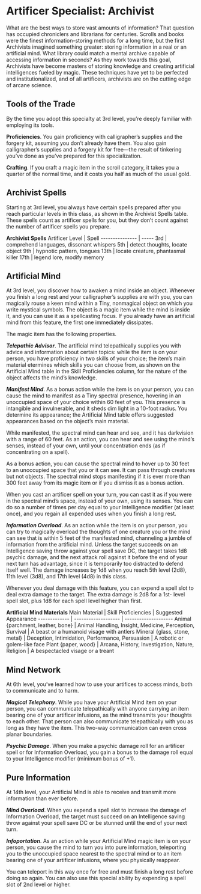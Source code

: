 # Artificer Specialist: Archivist
What are the best ways to store vast amounts of information? That question has occupied chroniclers and librarians for centuries. Scrolls and books were the finest information-storing methods for a long time, but the first Archivists imagined something greater: storing information in a real or an artificial mind. What library could match a mental archive capable of accessing information in seconds? As they work towards this goal, Archivists have become masters of storing knowledge and creating artificial intelligences fueled by magic. These techniques have yet to be perfected and institutionalized, and of all artificers, archivists are on the cutting edge of arcane science.

## Tools of the Trade
By the time you adopt this specialty at 3rd level, you’re deeply familiar with employing its tools.

**Proficiencies**. You gain proficiency with calligrapher’s supplies and the forgery kit, assuming you don’t already have them. You also gain calligrapher’s supplies and a forgery kit for free—the result of tinkering you’ve done as you’ve prepared for this specialization.

**Crafting**. If you craft a magic item in the scroll category, it takes you a quarter of the normal time, and it costs you half as much of the usual gold.

## Archivist Spells
Starting at 3rd level, you always have certain spells prepared after you reach particular levels in this class, as shown in the Archivist Spells table. These spells count as artificer spells for you, but they don’t count against the number of artificer spells you prepare.

**Archivist Spells**
Artificer Level | Spell
--------------- | -----
3rd | comprehend languages, dissonant whispers
5th | detect thoughts, locate object
9th | hypnotic pattern, tongues
13th | locate creature, phantasmal killer
17th | legend lore, modify memory

## Artificial Mind
At 3rd level, you discover how to awaken a mind inside an object. Whenever you finish a long rest and your calligrapher’s supplies are with you, you can magically rouse a keen mind within a Tiny, nonmagical object on which you write mystical symbols. The object is a magic item while the mind is inside it, and you can use it as a spellcasting focus. If you already have an artificial mind from this feature, the first one immediately dissipates.

The magic item has the following properties.

***Telepathic Advisor***. The artificial mind telepathically supplies you with advice and information about certain topics: while the item is on your person, you have proficiency in two skills of your choice; the item’s main material etermines which skills you can choose from, as shown on the Artificial Mind table in the Skill Proficiencies column, for the nature of the object affects the mind’s knowledge.

***Manifest Mind***. As a bonus action while the item is on your person, you can cause the mind to manifest as a Tiny spectral presence, hovering in an unoccupied space of your choice within 60 feet of you. This presence is intangible and invulnerable, and it sheds dim light in a 10-foot radius. You determine its appearance; the Artificial Mind table offers suggested appearances based on the object’s main material.

While manifested, the spectral mind can hear and see, and it has darkvision with a range of 60 feet. As an action, you can hear and see using the mind’s senses, instead of your own, until your concentration ends (as if concentrating on a spell).

As a bonus action, you can cause the spectral mind to hover up to 30 feet to an unoccupied space that you or it can see. It can pass through creatures but not objects. The spectral mind stops manifesting if it is ever more than 300 feet away from its magic item or if you dismiss it as a bonus action.

When you cast an artificer spell on your turn, you can cast it as if you were in the spectral mind’s space, instead of your own, using its senses. You can do so a number of times per day equal to your Intelligence modifier (at least once), and you regain all expended uses when you finish a long rest.

***Information Overload***. As an action while the item is on your person, you can try to magically overload the thoughts of one creature you or the mind can see that is within 5 feet of the manifested mind, channeling a jumble of information from the artificial mind. Unless the target succeeds on an Intelligence saving throw against your spell save DC, the target takes 1d8 psychic damage, and the next attack roll against it before the end of your next turn has advantage, since it is temporarily too distracted to defend itself well. The damage increases by 1d8 when you reach 5th level (2d8), 11th level (3d8), and 17th level (4d8) in this class.

Whenever you deal damage with this feature, you can expend a spell slot to deal extra damage to the target. The extra damage is 2d8 for a 1st- level spell slot, plus 1d8 for each spell level higher than first.

**Artificial Mind Materials**
Main Material | Skill Proficiencies | Suggested Appearance
------------- | ------------------- | --------------------
Animal {parchment, leather, bone} | Animal Handling, Insight, Medicine, Perception, Survival | A beast or a humanoid visage with antlers
Mineral {glass, stone, metal} | Deception, Intimidation, Performance, Persuasion | A robotic or golem-like face
Plant {paper, wood} | Arcana, History, Investigation, Nature, Religion | A bespectacled visage or a treant

## Mind Network
At 6th level, you’ve learned how to use your artifices to access minds, both to communicate and to harm.

***Magical Telephony***. While you have your Artificial Mind item on your person, you can communicate telepathically with anyone carrying an item bearing one of your artificer infusions, as the mind transmits your thoughts to each other. That person can also communicate telepathically with you as long as they have the item. This two-way communication can even cross planar boundaries.

***Psychic Damage***. When you make a psychic damage roll for an artificer spell or for Information Overload, you gain a bonus to the damage roll equal to your Intelligence modifier (minimum bonus of +1).

## Pure Information
At 14th level, your Artificial Mind is able to receive and transmit more information than ever before.

***Mind Overload***. When you expend a spell slot to increase the damage of Information Overload, the target must succeed on an Intelligence saving throw against your spell save DC or be stunned until the end of your next turn.

***Infoportation***. As an action while your Artificial Mind magic item is on your person, you cause the mind to turn you into pure information, teleporting you to the unoccupied space nearest to the spectral mind or to an item bearing one of your artificer infusions, where you physically reappear.

You can teleport in this way once for free and must finish a long rest before doing so again. You can also use this special ability by expending a spell slot of 2nd level or higher.

